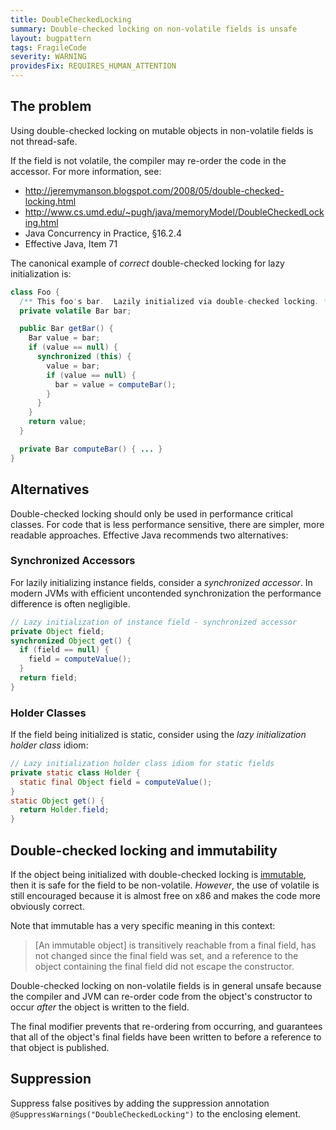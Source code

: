 ```yaml
---
title: DoubleCheckedLocking
summary: Double-checked locking on non-volatile fields is unsafe
layout: bugpattern
tags: FragileCode
severity: WARNING
providesFix: REQUIRES_HUMAN_ATTENTION
---
```


<!--
*** AUTO-GENERATED, DO NOT MODIFY ***
To make changes, edit the @BugPattern annotation or the explanation in docs/bugpattern.
-->

## The problem
Using double-checked locking on mutable objects in non-volatile fields is not
thread-safe.

If the field is not volatile, the compiler may re-order the code in the
accessor. For more information, see:

*   http://jeremymanson.blogspot.com/2008/05/double-checked-locking.html
*   http://www.cs.umd.edu/~pugh/java/memoryModel/DoubleCheckedLocking.html
*   Java Concurrency in Practice, §16.2.4
*   Effective Java, Item 71

The canonical example of *correct* double-checked locking for lazy
initialization is:

```java
class Foo {
  /** This foo's bar.  Lazily initialized via double-checked locking. */
  private volatile Bar bar;

  public Bar getBar() {
    Bar value = bar;
    if (value == null) {
      synchronized (this) {
        value = bar;
        if (value == null) {
          bar = value = computeBar();
        }
      }
    }
    return value;
  }

  private Bar computeBar() { ... }
}
```

<!--
  TODO: Consider instead:
  - moving the synchronized block into a separate method to encourage getBar inlining
  - using (sharper) jdk9+ VarHandle.getAcquire together with VarHandle.setRelease
  - Suppliers.memoize
  - AtomicReference.updateAndGet()
-->

## Alternatives

Double-checked locking should only be used in performance critical classes. For
code that is less performance sensitive, there are simpler, more readable
approaches. Effective Java recommends two alternatives:

### Synchronized Accessors

For lazily initializing instance fields, consider a *synchronized accessor*. In
modern JVMs with efficient uncontended synchronization the performance
difference is often negligible.

```java
// Lazy initialization of instance field - synchronized accessor
private Object field;
synchronized Object get() {
  if (field == null) {
    field = computeValue();
  }
  return field;
}
```

### Holder Classes

If the field being initialized is static, consider using the *lazy
initialization holder class* idiom:

```java
// Lazy initialization holder class idiom for static fields
private static class Holder {
  static final Object field = computeValue();
}
static Object get() {
  return Holder.field;
}
```

## Double-checked locking and immutability

If the object being initialized with double-checked locking is
[immutable](http://jeremymanson.blogspot.com/2008/04/immutability-in-java.html),
then it is safe for the field to be non-volatile. *However*, the use of
volatile is still encouraged because it is almost free on x86 and makes the
code more obviously correct.

Note that immutable has a very specific meaning in this context:

> [An immutable object] is transitively reachable from a final field, has not
> changed since the final field was set, and a reference to the object
> containing the final field did not escape the constructor.

Double-checked locking on non-volatile fields is in general unsafe because the
compiler and JVM can re-order code from the object's constructor to occur
*after* the object is written to the field.

The final modifier prevents that re-ordering from occurring, and guarantees that
all of the object's final fields have been written to before a reference to that
object is published.

## Suppression
Suppress false positives by adding the suppression annotation `@SuppressWarnings("DoubleCheckedLocking")` to the enclosing element.
